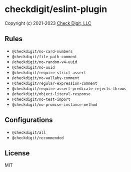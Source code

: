 # checkdigit/eslint-plugin

Copyright (c) 2021-2023 [Check Digit, LLC](https://checkdigit.com)

## Rules

- `@checkdigit/no-card-numbers`
- `@checkdigit/file-path-comment`
- `@checkdigit/no-random-v4-uuid`
- `@checkdigit/no-uuid`
- `@checkdigit/require-strict-assert`
- `@checkdigit/no-wallaby-comment`
- `@checkdigit/regular-expression-comment`
- `@checkdigit/require-assert-predicate-rejects-throws`
- `@checkdigit/object-literal-response`
- `@checkdigit/no-test-import`
- `@checkdigit/no-promise-instance-method`

## Configurations

- `@checkdigit/all`
- `@checkdigit/recommended`

## License

MIT
